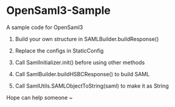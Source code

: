 # OpenSaml3-Sample

A sample code for OpenSaml3

1. Build your own structure in SAMLBuilder.buildResponse()

2. Replace the configs in StaticConfig

3. Call SamlInitializer.init() before using other methods

4. Call SamlBuilder.buildHSBCResponse() to build SAML

5. Call SamlUtils.SAMLObjectToString(saml) to make it as String


Hope can help someone ~

